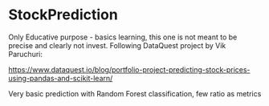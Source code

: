 # StockPrediction
Only Educative purpose - basics learning, this one is not meant to be precise and clearly not invest.
Following DataQuest project by Vik Paruchuri:

https://www.dataquest.io/blog/portfolio-project-predicting-stock-prices-using-pandas-and-scikit-learn/

Very basic prediction with Random Forest classification, few ratio as metrics
